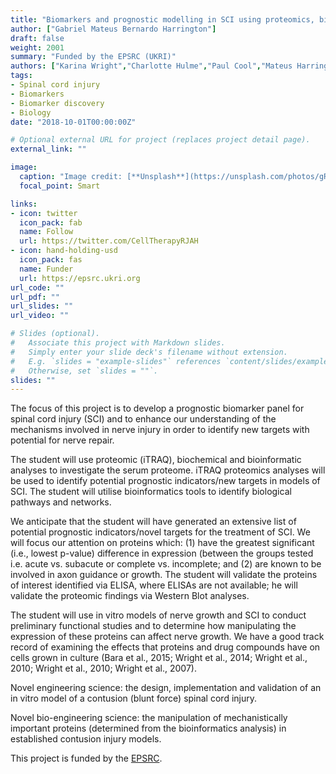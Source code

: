 ```yaml
---
title: "Biomarkers and prognostic modelling in SCI using proteomics, bioinformatics and in vitro models"
author: ["Gabriel Mateus Bernardo Harrington"]
draft: false
weight: 2001
summary: "Funded by the EPSRC (UKRI)"
authors: ["Karina Wright","Charlotte Hulme","Paul Cool","Mateus Harrington","Jessica Fisher-Stokes"]
tags:
- Spinal cord injury
- Biomarkers
- Biomarker discovery
- Biology
date: "2018-10-01T00:00:00Z"

# Optional external URL for project (replaces project detail page).
external_link: ""

image:
  caption: "Image credit: [**Unsplash**](https://unsplash.com/photos/gRTzhQsiVG0)"
  focal_point: Smart

links:
- icon: twitter
  icon_pack: fab
  name: Follow
  url: https://twitter.com/CellTherapyRJAH
- icon: hand-holding-usd
  icon_pack: fas
  name: Funder
  url: https://epsrc.ukri.org
url_code: ""
url_pdf: ""
url_slides: ""
url_video: ""

# Slides (optional).
#   Associate this project with Markdown slides.
#   Simply enter your slide deck's filename without extension.
#   E.g. `slides = "example-slides"` references `content/slides/example-slides.md`.
#   Otherwise, set `slides = ""`.
slides: ""
---
```


The focus of this project is to develop a prognostic biomarker panel for spinal cord injury (SCI) and to enhance our understanding of the mechanisms involved in nerve injury in order to identify new targets with potential for nerve repair.

The student will use proteomic (iTRAQ), biochemical and bioinformatic analyses to investigate the serum proteome. iTRAQ proteomics analyses will be used to identify potential prognostic indicators/new targets in models of SCI. The student will utilise bioinformatics tools to identify biological pathways and networks.

We anticipate that the student will have generated an extensive list of potential prognostic indicators/novel targets for the treatment of SCI. We will focus our attention on proteins which: (1) have the greatest significant (i.e., lowest p-value) difference in expression (between the groups tested i.e. acute vs. subacute or complete vs. incomplete; and (2) are known to be involved in axon guidance or growth. The student will validate the proteins of interest identified via ELISA, where ELISAs are not available; he will validate the proteomic findings via Western Blot analyses.

The student will use in vitro models of nerve growth and SCI to conduct preliminary functional studies and to determine how manipulating the expression of these proteins can affect nerve growth. We have a good track record of examining the effects that proteins and drug compounds have on cells grown in culture (Bara et al., 2015; Wright et al., 2014; Wright et al., 2010; Wright et al., 2010; Wright et al., 2007).

Novel engineering science: the design, implementation and validation of an in vitro model of a contusion (blunt force) spinal cord injury.

Novel bio-engineering science: the manipulation of mechanistically important proteins (determined from the bioinformatics analysis) in established contusion injury models.

This project is funded by the [EPSRC](https://epsrc.ukri.org/).

